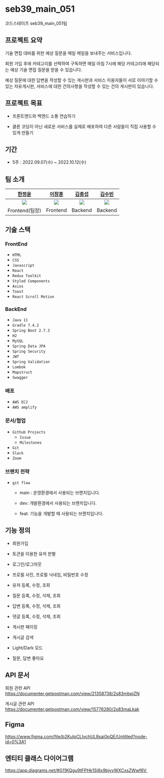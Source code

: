 # seb39_main_051

코드스테이츠 seb39_main_051팀 

## 프로젝트 요약

기술 면접 대비를 위한 예상 질문을 매일 메일을 보내주는 서비스입니다.

회원 가입 후에 카테고리를 선택하여 구독하면 매일 아침 7시에 해당 카테고리에 해당되는 예상 기술 면접 질문을 받을 수 있습니다.

예상 질문에 대한 답변을 작성할 수 있는 게시판과 서비스 이용자들이 서로 이야기할 수 있는 자유게시판, 서비스에 대한 건의사항을 작성할 수 있는 건의 게시판이 있습니다.

## 프로젝트 목표

- 프론트엔드와 백엔드 소통 연습하기
  
- 클론 코딩이 아닌 새로운 서비스를 실제로 배포하여 다른 사람들이 직접 사용할 수 있게 만들기
  

## 기간

- 5주 : 2022.09.07(수) ~ 2022.10.12(수)

## 팀 소개

| [한정윤](https://github.com/JungYunHan) | [이창훈](https://github.com/anotheranotherhoon) | [김충섭](https://github.com/kchs94) | [김수빈](https://github.com/soobinkim-kor) |
| :---: | :---: | :---: | :---: |
| ![](https://github.com/JungYunHan.png) | ![](https://github.com/anotheranotherhoon.png) | ![](https://github.com/kchs94.png) | ![](https://github.com/soobinkim-kor.png) |
| Frontend(팀장) | Frontend | Backend | Backend |

## 기술 스택

### FrontEnd

- `HTML`
- `CSS`
- `Javascript`
- `React`
- `Redux Toolkit`
- `Styled Components`
- `Axios`
- `Toast`
- `React Scroll Motion`

### **BackEnd**

- `Java 11`
- `Gradle 7.4.2`
- `Spring Boot 2.7.3`
- `H2`
- `MySQL`
- `Spring Data JPA`
- `Spring Security`
- `JWT`
- `Spring Validation`
- `Lombok`
- `Mapstruct`
- `Swagger`

### **배포**
- `AWS EC2`
- `AWS amplify`

### **문서/협업**

- `Github Projects`
  - `Issue`
  - `Milestones`
- `Git`
- `Slack`
- `Zoom`

### 브랜치 전략

- `git flow`
  
  - main : 운영환경에서 사용되는 브랜치입니다.
    
  - dev: 개발환경에서 사용되는 브랜치입니다.
    
  - feat: 기능을 개발할 때 사용되는 브랜치입니다.
    

## 기능 정의

- 회원가입
  
- 토큰을 이용한 유저 판별
  
- 로그인/로그아웃

- 프로필 사진, 프로필 닉네임, 비밀번호 수정 
  
- 유저 등록, 수정, 조회

- 질문 등록, 수정, 삭제, 조회

- 답변 등록, 수정, 삭제, 조회

- 댓글 등록, 수정, 삭제, 조회

- 게시판 페이징

- 게시글 검색

- Light/Dark 모드

- 질문, 답변 좋아요

## API 문서
회원 관련 API
https://documenter.getpostman.com/view/21358738/2s83mbpjZN

게시글 관련 API
https://documenter.getpostman.com/view/15776280/2s83maLkak

## Figma
https://www.figma.com/file/b2KuIpCLIvchUL8sai0pQE/Untitled?node-id=0%3A1

## 엔티티 클래스 다이어그램
https://app.diagrams.net/#G11KQgu9tFPHk1Sj8x9bjyvWXCxsZWwf6V 
